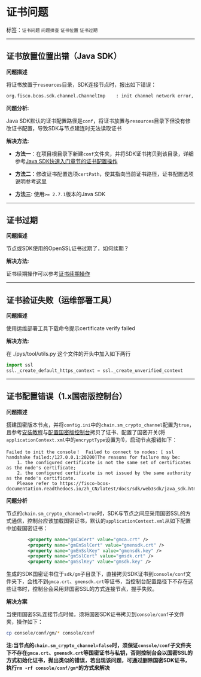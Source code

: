 # 证书问题

标签：``证书问题`` ``问题排查`` ``证书位置`` ``证书过期``

----

## 证书放置位置出错（Java SDK）

**问题描述**

将证书放置于`resources`目录，SDK连接节点时，报出如下错误：

```bash
org.fisco.bcos.sdk.channel.ChannelImp    : init channel network error, Not providing all the certificates to connect to the node! Please provide the certificates to connect with the block-chain.
```

**问题分析:** 

Java SDK默认的证书配置路径是`conf`，将证书放置与`resources`目录下但没有修改证书配置，导致SDK与节点建连时无法读取证书

**解决方法:**

- **方法一**：在项目根目录下新建`conf`文件夹，并将SDK证书拷贝到该目录，详细参考[Java SDK快速入门章节的证书配置操作](../sdk/java_sdk/quick_start.html#sdk)
- **方法二**：修改证书配置选项`certPath`，使其指向当前证书路径，证书配置选项说明参考[这里](../sdk/java_sdk/configuration.html#id5)

- **方法三**: 使用`>= 2.7.1`版本的Java SDK
<hr>

## 证书过期

**问题描述**

节点或SDK使用的OpenSSL证书过期了，如何续期？

**解决方法:**

证书续期操作可以参考[证书续期操作](../blockchain_dev/certificates.html#id9)
<hr>

## 证书验证失败（运维部署工具）

**问题描述**

使用运维部署工具下载命令提示certificate verify failed

**解决方法:**

在 ./pys/tool/utils.py 这个文件的开头中加入如下两行

```python
import ssl
ssl._create_default_https_context = ssl._create_unverified_context
```
<hr>

## 证书配置错误（1.x国密版控制台）
**问题描述**

搭建国密版本节点，并将`config.ini`中的`chain.sm_crypto_channel`配置为`true`，且参考[安装教程](../tutorial/installation.md)与[配置国密版控制台](../console/console.html#id10)拷贝了证书、配置了国密开关(将`applicationContext.xml`中的`encryptType`设置为1)，启动节点报错如下：

```
Failed to init the console！  Failed to connect to nodes: [ ssl handshake failed:/127.0.0.1:20200]The reasons for failure may be:
	1. the configured certificate is not the same set of certificates as the node's certificate;
	2. the configured certificate is not issued by the same authority as the node's certificate.
	Please refer to https://fisco-bcos-documentation.readthedocs.io/zh_CN/latest/docs/sdk/web3sdk/java_sdk.html#id24
```

**问题分析**

节点的`chain.sm_crypto_channel=true`时，SDK与节点之间应采用国密SSL的方式通信，控制台应该加载国密证书，默认的`applicationContext.xml`从如下配置中加载国密证书：

```xml
        <property name="gmCaCert" value="gmca.crt" />
        <property name="gmEnSslCert" value="gmensdk.crt" />
        <property name="gmEnSslKey" value="gmensdk.key" />
        <property name="gmSslCert" value="gmsdk.crt" />
        <property name="gmSslKey" value="gmsdk.key" />
```

生成的SDK国密证书位于`sdk/gm`子目录下，直接拷贝SDK证书到`console/conf`文件夹下，会找不到`gmca.crt`、`gmensdk.crt`等证书，当控制台配置路径下不存在这些证书时，控制台会采用非国密SSL的方式连接节点，握手失败。

**解决方案**

当使用国密SSL连接节点时候，须将国密SDK证书拷贝到`console/conf`子文件夹，操作如下：
```bash
cp console/conf/gm/* console/conf
```

**注:当节点的`chain.sm_crypto_channel=false`时，须保证`console/conf`子文件夹下不存在`gmca.crt`、`gmensdk.crt`等国密证书与私钥，否则控制台会以国密SSL的方式初始化证书，抛出类似的错误，若出现该问题，可通过删除国密SDK证书，执行`rm -rf console/conf/gm*`的方式来解决**
